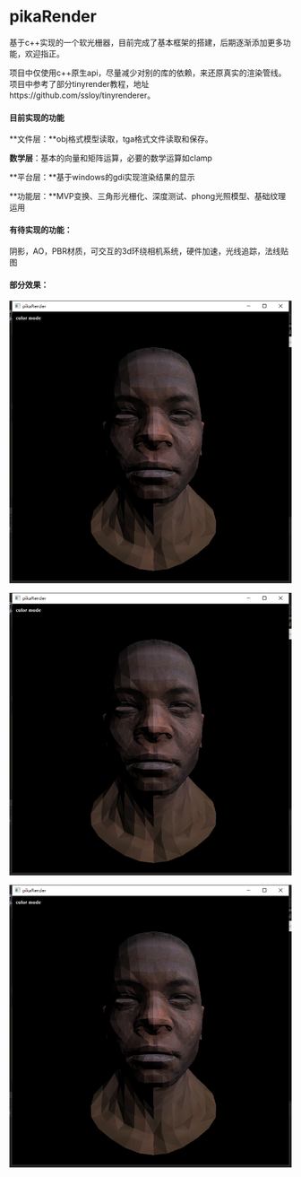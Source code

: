# pikaRender
基于c++实现的一个软光栅器，目前完成了基本框架的搭建，后期逐渐添加更多功能，欢迎指正。

项目中仅使用c++原生api，尽量减少对别的库的依赖，来还原真实的渲染管线。项目中参考了部分tinyrender教程，地址https://github.com/ssloy/tinyrenderer。

#### 目前实现的功能

**文件层：**obj格式模型读取，tga格式文件读取和保存。

**数学层**：基本的向量和矩阵运算，必要的数学运算如clamp

**平台层：**基于windows的gdi实现渲染结果的显示

**功能层：**MVP变换、三角形光栅化、深度测试、phong光照模型、基础纹理运用

#### **有待实现的功能：**

阴影，AO，PBR材质，可交互的3d环绕相机系统，硬件加速，光线追踪，法线贴图

#### 部分效果：

![线稿模式](https://github.com/xvxv1702/pikaRender/blob/xvxv1702-patch-1/pikaRender1_3/asset/manhead/%E7%9D%80%E8%89%B2%E6%A8%A1%E5%BC%8F.png?raw=true)

![phong模型](https://github.com/xvxv1702/pikaRender/blob/xvxv1702-patch-1/pikaRender1_3/asset/manhead/%E7%9D%80%E8%89%B2%E6%A8%A1%E5%BC%8F.png)

![着色模式](https://github.com/xvxv1702/pikaRender/blob/xvxv1702-patch-1/pikaRender1_3/asset/manhead/%E7%9D%80%E8%89%B2%E6%A8%A1%E5%BC%8F.png)
